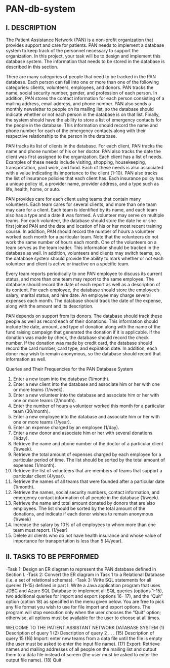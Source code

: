 # PAN-db-system
## I. DESCRIPTION
The Patient Assistance Network (PAN) is a non-profit organization that provides support and care for patients. PAN needs to implement a database system to keep track of the personnel necessary to support the organization. In this project, your task will be to design and implement this database system. The information that needs to be stored in the database is described in this section.

There are many categories of people that need to be tracked in the PAN database. Each person can fall into one or more than one of the following categories: clients, volunteers, employees, and donors. PAN tracks the name, social security number, gender, and profession of each person. In addition, PAN stores the contact information for each person consisting of a mailing address, email address, and phone number. PAN also sends a monthly newsletter to people on its mailing list, so the database should indicate whether or not each person in the database is on that list. Finally, the system should have the ability to store a list of emergency contacts for the people in the database. This information should record the name and phone number for each of the emergency contacts along with their respective relationship to the person in the database.

PAN tracks its list of clients in the database. For each client, PAN tracks the name and phone number of his or her doctor. PAN also tracks the date the client was first assigned to the organization. Each client has a list of needs. Examples of these needs include visiting, shopping, housekeeping, transportation, yard work, and food. Each of these needs is also associated with a value indicating its importance to the client (1-10). PAN also tracks the list of insurance policies
that each client has. Each insurance policy has a unique policy id, a provider name, provider address, and a type such as life, health, home, or auto.

PAN provides care for each client using teams that contain many volunteers. Each team cares for several clients, and more than one team may care for a client. Each team is identified by its name, and each team also has a type and a date it was formed. A volunteer may serve on multiple teams. For each volunteer, the database should store the date he or she first joined PAN and the date and location of his or her most recent training course. In addition, PAN should record the number of hours a volunteer worked each month for a particular team. Note that the volunteers do not work the same number of hours each month. One of the volunteers on a team serves as the team leader. This information should be tracked in the database as well. In addition, volunteers and clients may switch teams; so, the database system should provide the ability to mark whether or not each volunteer and client is active or inactive on a specific team.

Every team reports periodically to one PAN employee to discuss its current status, and more than one team may report to the same employee. The database should record the date of each report as well as a description of its content. For each employee, the database should store the employee’s salary, marital status, and hire date. An employee may charge several expenses each month. The database should track the date of the expense, along with the amount and its description.

PAN depends on support from its donors. The database should track these people as well as record each of their donations. This information should include the date, amount, and type of donation along with the name of the fund raising campaign that generated the donation if it is applicable. If the donation was made by check, the database should record the check number. If the donation was made by credit card, the database should record the card number, card type, and expiration date. In addition, each donor may wish to remain anonymous, so the database should record that information as well.

Queries and Their Frequencies for the PAN Database System
1. Enter a new team into the database (1/month).
2. Enter a new client into the database and associate him or her with one or more teams (1/week).
3. Enter a new volunteer into the database and associate him or her with one or more teams (2/month).
4. Enter the number of hours a volunteer worked this month for a particular team (30/month).
5. Enter a new employee into the database and associate him or her with one or more teams (1/year).
6. Enter an expense charged by an employee (1/day).
7. Enter a new donor and associate him or her with several donations (1/day).
8. Retrieve the name and phone number of the doctor of a particular client (1/week).
9. Retrieve the total amount of expenses charged by each employee for a particular period of time. The list should be sorted by the total amount of expenses (1/month).
10. Retrieve the list of volunteers that are members of teams that support a particular client (4/year).
11. Retrieve the names of all teams that were founded after a particular date (1/month).
12. Retrieve the names, social security numbers, contact information, and emergency contact information of all people in the database (1/week).
13. Retrieve the name and total amount donated by donors that are also employees. The list should be sorted by the total amount of the donations, and indicate if each donor wishes to remain anonymous (1/week)
14. Increase the salary by 10% of all employees to whom more than one team must report. (1/year)
15. Delete all clients who do not have health insurance and whose value of importance for transportation is less than 5 (4/year).

## II. TASKS TO BE PERFORMED
-Task 1: Design an ER diagram to represent the PAN database defined in Section I.
-Task 2: Convert the ER diagram in Task 1 to a Relational Database (i.e. a set of relational schemas).
-Task 3: Write SQL statements for all queries (1-15) defined in part I. Write a Java application program that uses JDBC and Azure SQL Database to implement all SQL queries (options 1-15), two additional queries for import and export (options 16- 17), and the “Quit” option (option 18) as specified in the menu given below. You are free to pick any file format you wish to use for file import and export options. The program will stop execution only when the user chooses the “Quit” option; otherwise, all options must be available for the user to choose at all times.

WELCOME TO THE PATIENT ASSISTANT NETWORK DATABASE SYSTEM
(1) Description of query 1
(2) Description of query 2
.
.
.
(15) Description of query 15
(16) Import: enter new teams from a data file until the file is empty (the user must be asked
to enter the input file name).
(17) Export: Retrieve names and mailing addresses of all people on the mailing list and
output them to a data file instead of screen (the user must be asked to enter the output file
name).
(18) Quit
